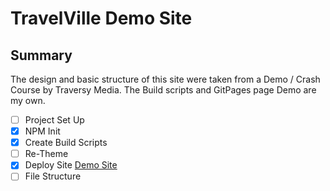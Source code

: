 # TravelVille Demo Site

## Summary
The design and basic structure of this site were taken from a Demo / Crash Course by Traversy Media. The Build scripts and GitPages page Demo are my own. 

- [ ] Project Set Up
- [x] NPM Init
- [x] Create Build Scripts
- [ ] Re-Theme
- [x] Deploy Site [Demo Site](https://geoklown.github.io/travelville_demo/) 
- [ ] File Structure 